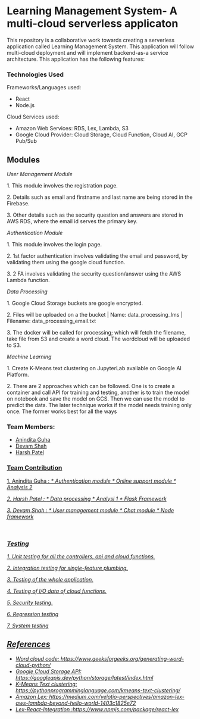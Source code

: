 <h1>Learning Management System- A multi-cloud serverless applicaton</h1>


<p>This repository is a collaborative work towards creating a serverless application called Learning Management System. This application will follow multi-cloud deployment and will implement backend-as-a service architecture. This application has the following features:</p>
 
<h3>Technologies Used</h3>
<p>Frameworks/Languages used:</p>
<ul>
<li> React </li>
<li> Node.js </li>
</ul>
<p>Cloud Services used:</p>
<ul>
<li>Amazon Web Services: RDS, Lex, Lambda, S3</li>
<li>Google Cloud Provider: Cloud Storage, Cloud Function, Cloud AI, GCP Pub/Sub</li>
</ul>

<h2>Modules</h2>

<i><p>User Management Module</p></i>
<p>1. This module involves the registration page.</p>
<p>2. Details such as email and firstname and last name are being stored in the Firebase.</p>
<p>3. Other details such as the security question and answers are stored in AWS RDS, where the email id serves the primary key.</p>

<i><p>Authentication Module</p></i>
<p>1. This module involves the login page.</p>
<p>2. 1st factor authentication involves validating the email and password, by validating them using the google cloud function.</p>
<p>3. 2 FA involves validating the security question/answer using the AWS Lambda function.</p>  
  
<i><p>Data Processing</p></i>
<p>1. Google Cloud Storage buckets are google encrypted.</p>
<p>2. Files will be uploaded on a the bucket | Name: data_processing_lms | Filename: data_processing_email.txt</p>
<p>3. The docker will be called for processing; which will fetch the filename, take file from S3 and create a word cloud. The wordcloud will be uploaded to S3. </p>

<i><p>Machine Learning</p></i>
<p>1. Create K-Means text clustering on JupyterLab available on Google AI Platform.</p>
<p>2. There are 2 approaches which can be followed. One is to create a container and call API for training and testing, another is to train the model on notebook and save the
  model on GCS. Then we can use the model to predict the data. The later technique works if the model needs training only once. The former works best for all the ways</p>


<h3>Team Members:</h3>
<ul>
<li><a href="https://github.com/AninditaGuha98"> Anindita Guha </li>
<li> Devam Shah </li>
<li><a href="https://github.com/Harshpatel44"> Harsh Patel </li>
 </ul>
 
<h3>Team Contribution</h3>
<p>1. Anindita Guha : <i> * Authentication module * Online support module * Analysis 2 </p>
 <p>2. Harsh Patel : <i> * Data processing * Analysi 1 * Flask Framework </p>
<p>3. Devam Shah : <i> * User management module * Chat module * Node framework </p>
 <br>
 
<h3>Testing</h3>
<p>1. Unit testing for all the controllers, api and cloud functions.</p>
<p>2. Integration testing for single-feature plumbing.</p>
<p>3. Testing of the whole application.</p>
<p>4. Testing of I/O data of cloud functions.</p>
<p>5. Security testing.</p>
<p>6. Regression testing</p>
<p>7. System testing</p>

<h2>References</h2>
<ul>
<li>Word cloud code: <i>https://www.geeksforgeeks.org/generating-word-cloud-python/</i></li>
<li>Google Cloud Storage API: <i>https://googleapis.dev/python/storage/latest/index.html</i></li>
<li>K-Means Text clustering: <i>https://pythonprogramminglanguage.com/kmeans-text-clustering/</i></li>
<li>Amazon Lex: <i>https://medium.com/velotio-perspectives/amazon-lex-aws-lambda-beyond-hello-world-1403c1825e72</i></li>
<li>Lex-React-Integration :<i>https://www.npmjs.com/package/react-lex</i></li>
</ul>
 
 
 
 
 
